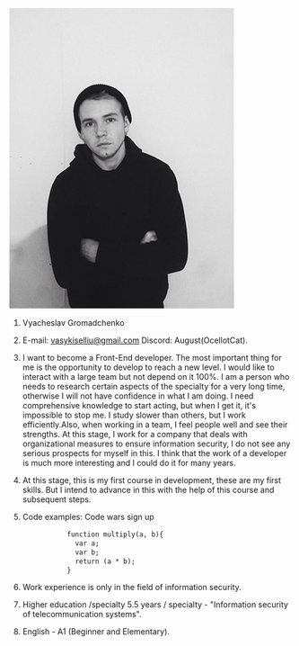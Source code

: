 ![](WKD.png)
1. Vyacheslav Gromadchenko
2. E-mail: vasykiselliu@gmail.com Discord: August(OcellotCat).
3. I want to become a Front-End developer. The most important thing for me is the opportunity to develop to reach a new level. I would like to interact
with a large team but not depend on it 100%. I am a person who needs to research certain aspects of the specialty for a very long time, otherwise I will not
have confidence in what I am doing. I need comprehensive knowledge to start acting, but when I get it, it's impossible to stop me.
I study slower than others, but I work efficiently.Also, when working in a team, I feel people well and see their strengths.
At this stage, I work for a company that deals with organizational measures to ensure information security, I do not see
any serious prospects for myself in this. I think that the work of a developer is much more interesting and I could do it for many years. 
4. At this stage, this is my first course in development, these are my first skills. But I intend to advance in this with the help of this course and subsequent steps.
5. Code examples: Code wars sign up
 
                  function multiply(a, b){
                    var a;
                    var b;
                    return (a * b);
                  }

6. Work experience is only in the field of information security.
7. Higher education /specialty 5.5 years / specialty - "Information security of telecommunication systems".
8. English - A1 (Beginner and Elementary).
